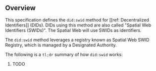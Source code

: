 ## Overview

This specification defines the `did:swid` method for [[ref: Decentralized Identifiers]] (DIDs).
DIDs using this method  are also called "Spatial Web Identifiers (SWIDs)".
The Spatial Web will use SWIDs as identifiers.

The `did:swid` method leverages a registry known as Spatial Web SWID Registry, which is
managed by a Designated Authority.

The following is a `tl;dr` summary of how `did:swid` works:

1. TODO
